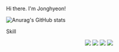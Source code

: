 Hi there. I'm Jonghyeon!

![Anurag's GitHub stats](https://github-readme-stats.vercel.app/api?username=jonghyeon95&show_icons=true&theme=radical)


Skill

<div align=center> 

  <img src="https://img.shields.io/badge/html5-E34F26?style=for-the-badge&logo=html5&logoColor=white">
  <img src="https://img.shields.io/badge/Spring Boot-6DB33F?style=for-the-badge&logo=Spring Boot">
  <img src="https://img.shields.io/badge/Spring-6DB33F?style=for-the-badge&logo=Spring">
  <img src="https://img.shields.io/badge/SpringBoot-6DB33F?style=for-the-badge&logo=SpringBoot&logoColor=white" />
  <br>
</div>
